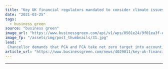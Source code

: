 ```yaml
---
title: "Key UK financial regulators mandated to consider climate issues"
date: "2021-03-25"
tags: 
  - business green
source: "business green"
image_url: "https://www.businessgreen.com/api/v1/wps/0501e24/9f01ea3f-e6ca-4d97-8483-e5ad9c21a02e/6/51066210387-3a19d2f7eb-k-185x114.jpg"
image_fp: "/assets/img/post_thumbnails/31.jpg"
lead: "
 Chancellor demands that PCA and FCA take net zero target into account, just weeks after similarly updating key Bank of England regulators' remit ..."
article_url: "https://www.businessgreen.com/news/4029011/key-uk-financial-regulators-mandated-consider-climate-issues"
---
```


---
